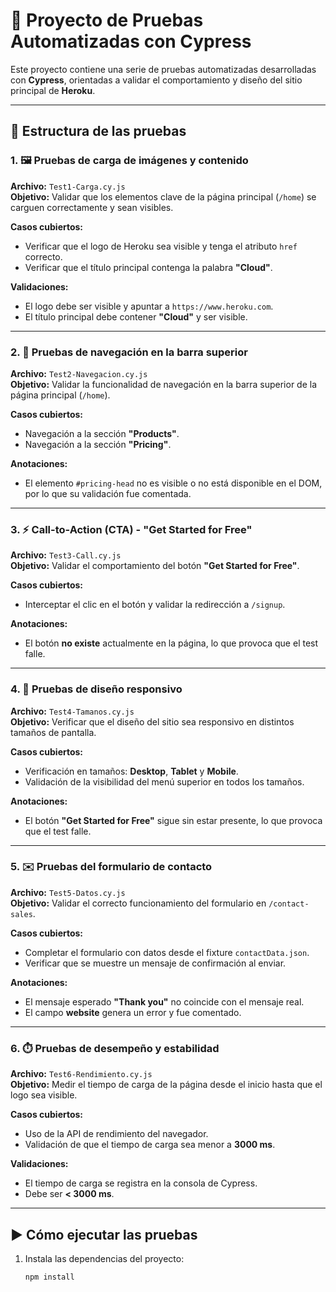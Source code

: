 # 🚀 Proyecto de Pruebas Automatizadas con Cypress

Este proyecto contiene una serie de pruebas automatizadas desarrolladas con **Cypress**, orientadas a validar el comportamiento y diseño del sitio principal de **Heroku**.

---

## 📂 Estructura de las pruebas

### 1. 🖼️ Pruebas de carga de imágenes y contenido  
**Archivo:** `Test1-Carga.cy.js`  
**Objetivo:** Validar que los elementos clave de la página principal (`/home`) se carguen correctamente y sean visibles.

**Casos cubiertos:**
- Verificar que el logo de Heroku sea visible y tenga el atributo `href` correcto.
- Verificar que el título principal contenga la palabra **"Cloud"**.

**Validaciones:**
- El logo debe ser visible y apuntar a `https://www.heroku.com`.
- El título principal debe contener **"Cloud"** y ser visible.

---

### 2. 🧭 Pruebas de navegación en la barra superior  
**Archivo:** `Test2-Navegacion.cy.js`  
**Objetivo:** Validar la funcionalidad de navegación en la barra superior de la página principal (`/home`).

**Casos cubiertos:**
- Navegación a la sección **"Products"**.
- Navegación a la sección **"Pricing"**.

**Anotaciones:**
- El elemento `#pricing-head` no es visible o no está disponible en el DOM, por lo que su validación fue comentada.

---

### 3. ⚡ Call-to-Action (CTA) - "Get Started for Free"  
**Archivo:** `Test3-Call.cy.js`  
**Objetivo:** Validar el comportamiento del botón **"Get Started for Free"**.

**Casos cubiertos:**
- Interceptar el clic en el botón y validar la redirección a `/signup`.

**Anotaciones:**
- El botón **no existe** actualmente en la página, lo que provoca que el test falle.

---

### 4. 📱 Pruebas de diseño responsivo  
**Archivo:** `Test4-Tamanos.cy.js`  
**Objetivo:** Verificar que el diseño del sitio sea responsivo en distintos tamaños de pantalla.

**Casos cubiertos:**
- Verificación en tamaños: **Desktop**, **Tablet** y **Mobile**.
- Validación de la visibilidad del menú superior en todos los tamaños.

**Anotaciones:**
- El botón **"Get Started for Free"** sigue sin estar presente, lo que provoca que el test falle.

---

### 5. ✉️ Pruebas del formulario de contacto  
**Archivo:** `Test5-Datos.cy.js`  
**Objetivo:** Validar el correcto funcionamiento del formulario en `/contact-sales`.

**Casos cubiertos:**
- Completar el formulario con datos desde el fixture `contactData.json`.
- Verificar que se muestre un mensaje de confirmación al enviar.

**Anotaciones:**
- El mensaje esperado **"Thank you"** no coincide con el mensaje real.
- El campo **website** genera un error y fue comentado.

---

### 6. ⏱️ Pruebas de desempeño y estabilidad  
**Archivo:** `Test6-Rendimiento.cy.js`  
**Objetivo:** Medir el tiempo de carga de la página desde el inicio hasta que el logo sea visible.

**Casos cubiertos:**
- Uso de la API de rendimiento del navegador.
- Validación de que el tiempo de carga sea menor a **3000 ms**.

**Validaciones:**
- El tiempo de carga se registra en la consola de Cypress.
- Debe ser **< 3000 ms**.

---

## ▶️ Cómo ejecutar las pruebas

1. Instala las dependencias del proyecto:
   ```bash
   npm install
